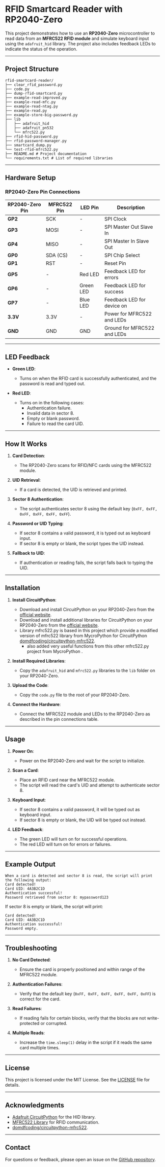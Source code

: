 # RFID Smartcard Reader with RP2040-Zero

This project demonstrates how to use an **RP2040-Zero** microcontroller to read data from an **MFRC522 RFID module** and simulate keyboard input using the `adafruit_hid` library. The project also includes feedback LEDs to indicate the status of the operation.

---

## **Project Structure**
```
rfid-smartcard-reader/
├── clear_rfid_password.py
├── code.py
├── dump-rfid-smartcard.py
├── example-read-improved.py
├── example-read-mfc.py
├── example-read-ntag.py
├── example-read.py
├── example-store-big-password.py
├── lib
│   ├── adafruit_hid
│   ├── adafruit_pn532
│   └── mfrc522.py
├── rfid-hid-password.py
├── rfid-password-manager.py
├── smartcard_dump.py
└── test-rfid-mfrc522.py
├── README.md # Project documentation
└── requirements.txt # List of required libraries
```


---

## **Hardware Setup**

### **RP2040-Zero Pin Connections**

| RP2040-Zero Pin | MFRC522 Pin | LED Pin       | Description                     |
|-----------------|-------------|---------------|---------------------------------|
| **GP2**         | SCK         | -             | SPI Clock                       |
| **GP3**         | MOSI        | -             | SPI Master Out Slave In         |
| **GP4**         | MISO        | -             | SPI Master In Slave Out         |
| **GP0**         | SDA (CS)    | -             | SPI Chip Select                 |
| **GP1**         | RST         | -             | Reset Pin                       |
| **GP5**         | -           | Red LED       | Feedback LED for errors         |
| **GP6**         | -           | Green LED     | Feedback LED for success        |
| **GP7**         | -           | Blue LED      | Feedback LED for device on      |
| **3.3V**        | 3.3V        | -             | Power for MFRC522 and LEDs      |
| **GND**         | GND         | GND           | Ground for MFRC522 and LEDs     |

---

## **LED Feedback**

- **Green LED**:
  - Turns on when the RFID card is successfully authenticated, and the password is read and typed out.

- **Red LED**:
  - Turns on in the following cases:
    - Authentication failure.
    - Invalid data in sector 8.
    - Empty or blank password.
    - Failure to read the card UID.

---

## **How It Works**

1. **Card Detection**:
   - The RP2040-Zero scans for RFID/NFC cards using the MFRC522 module.

2. **UID Retrieval**:
   - If a card is detected, the UID is retrieved and printed.

3. **Sector 8 Authentication**:
   - The script authenticates sector 8 using the default key (`0xFF, 0xFF, 0xFF, 0xFF, 0xFF, 0xFF`).

4. **Password or UID Typing**:
   - If sector 8 contains a valid password, it is typed out as keyboard input.
   - If sector 8 is empty or blank, the script types the UID instead.

5. **Fallback to UID**:
   - If authentication or reading fails, the script falls back to typing the UID.

---

## **Installation**

1. **Install CircuitPython**:
   - Download and install CircuitPython on your RP2040-Zero from the [official website](https://circuitpython.org/board/waveshare_rp2040_zero/).
   - Download and install additional libraries for CircuitPython on your RP2040-Zero from the [official website](https://circuitpython.org/libraries).
   - Library mfrc522.py is based in this project which provide a modified version of mfrc522 library from MycroPython for CircuitPython [domdfcoding/circuitpython-mfrc522](https://github.com/domdfcoding/circuitpython-mfrc522/blob/master/mfrc522.py).
     - also added very useful functions from this other mfrc522.py project from MycroPython []().

2. **Install Required Libraries**:
   - Copy the `adafruit_hid` and `mfrc522.py` libraries to the `lib` folder on your RP2040-Zero.

3. **Upload the Code**:
   - Copy the `code.py` file to the root of your RP2040-Zero.

4. **Connect the Hardware**:
   - Connect the MFRC522 module and LEDs to the RP2040-Zero as described in the pin connections table.

---

## **Usage**

1. **Power On**:
   - Power on the RP2040-Zero and wait for the script to initialize.

2. **Scan a Card**:
   - Place an RFID card near the MFRC522 module.
   - The script will read the card's UID and attempt to authenticate sector 8.

3. **Keyboard Input**:
   - If sector 8 contains a valid password, it will be typed out as keyboard input.
   - If sector 8 is empty or blank, the UID will be typed out instead.

4. **LED Feedback**:
   - The green LED will turn on for successful operations.
   - The red LED will turn on for errors or failures.

---

## **Example Output**
```
When a card is detected and sector 8 is read, the script will print the following output:
Card detected!
Card UID: 4A3B2C1D
Authentication successful!
Password retrieved from sector 8: mypassword123
```

If sector 8 is empty or blank, the script will print:
```
Card detected!
Card UID: 4A3B2C1D
Authentication successful!
Password empty.
```

---

## **Troubleshooting**

1. **No Card Detected**:
   - Ensure the card is properly positioned and within range of the MFRC522 module.

2. **Authentication Failures**:
   - Verify that the default key (`0xFF, 0xFF, 0xFF, 0xFF, 0xFF, 0xFF`) is correct for the card.

3. **Read Failures**:
   - If reading fails for certain blocks, verify that the blocks are not write-protected or corrupted.

4. **Multiple Reads**:
   - Increase the `time.sleep(1)` delay in the script if it reads the same card multiple times.

---

## **License**

This project is licensed under the MIT License. See the [LICENSE](LICENSE) file for details.

---

## **Acknowledgments**

- [Adafruit CircuitPython](https://circuitpython.org/) for the HID library.
- [MFRC522 Library](https://github.com/wendlers/micropython-mfrc522) for RFID communication.
- [domdfcoding/circuitpython-mfrc522](https://github.com/domdfcoding/circuitpython-mfrc522).

---

## **Contact**

For questions or feedback, please open an issue on the [GitHub repository](https://github.com/geekinsanemx/rfid-hid-password).
